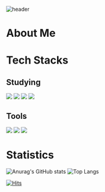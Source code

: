 ![header](https://capsule-render.vercel.app/api?type=wave&color=auto&height=300&section=header&text=capsule%20render&fontSize=90)

# About Me


# Tech Stacks

## Studying
<img src="https://img.shields.io/badge/Swift-F05138?style=flat-square&logo=swift&logoColor=white"/> <img src="https://img.shields.io/badge/HTML5-E34F26?style=flat-square&logo=html5&logoColor=white"/> <img src="https://img.shields.io/badge/Git-F05032?style=flat-square&logo=git&logoColor=white"/>
<img src="https://img.shields.io/badge/CSS3-1572B6?style=flat-square&logo=css3&logoColor=white"/>


## Tools
<img src="https://img.shields.io/badge/VSCode-007ACC?style=flat-square&logo=visualstudiocode&logoColor=white"/> <img src="https://img.shields.io/badge/GitHub-181717?style=flat-square&logo=github&logoColor=white"/> <img src="https://img.shields.io/badge/Xcode-147EFB?style=flat-square&logo=Xcode&logoColor=white"/>

# Statistics
![Anurag's GitHub stats](https://github-readme-stats.vercel.app/api?username=codesparrow12&show_icons=true&theme=codeSTACKr)
![Top Langs](https://github-readme-stats.vercel.app/api/top-langs/?username=codesparrow12)

[![Hits](https://hits.seeyoufarm.com/api/count/incr/badge.svg?url=https%3A%2F%2Fgithub.com%2Fcodesparrow12&count_bg=%2379C83D&title_bg=%23555555&icon=github.svg&icon_color=%23FFFFFF&title=hits&edge_flat=false)](https://hits.seeyoufarm.com)
